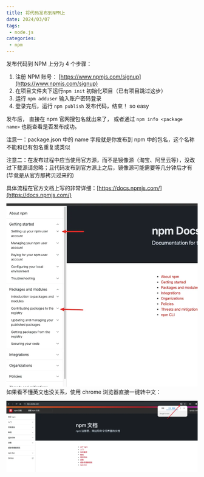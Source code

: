 ```yaml
---
title: 将代码发布到NPM上
date: 2024/03/07
tags:
 - node.js
categories:
 - npm
---
```


发布代码到 NPM 上分为 4 个步骤：

1. 注册 NPM 账号： [https://www.npmjs.com/signup](https://www.npmjs.com/signup)
2. 在项目文件夹下运行`npm init` 初始化项目（已有项目跳过这步）
3. 运行 `npm adduser` 输入账户密码登录
4. 登录完后，运行 `npm publish` 发布代码，结束！ so easy 

发布后， 直接在 npm 官网搜包名就出来了， 或者通过 `npm info <package name>` 也能查看是否发布成功。

注意一：package.json 中的 name 字段就是你发布到 npm 中的包名，这个名称不能和已有包名重复或类似

注意二：在发布过程中应当使用官方源，而不是镜像源（淘宝、阿里云等），没改过下载源请忽略；且代码发布到官方源上之后，镜像源可能需要等几分钟后才有(毕竟是从官方那拷贝过来的)

具体流程在官方文档上写的非常详细：[https://docs.npmjs.com/](https://docs.npmjs.com/)

![image.png](./030701/screen1.png)
如果看不懂英文也没关系，使用 chrome 浏览器直接一键转中文：

![image.png](./030701/screen2.png)

